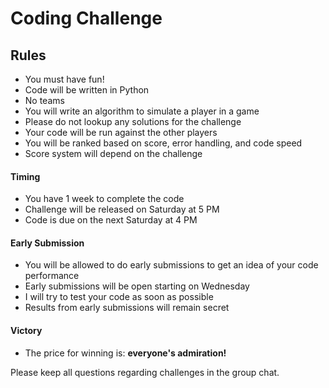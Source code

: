 # Coding Challenge

## Rules

- You must have fun!
- Code will be written in Python
- No teams
- You will write an algorithm to simulate a player in a game
- Please do not lookup any solutions for the challenge
- Your code will be run against the other players
- You will be ranked based on score, error handling, and code speed
- Score system will depend on the challenge

#### Timing

- You have 1 week to complete the code
- Challenge will be released on Saturday at 5 PM
- Code is due on the next Saturday at 4 PM

#### Early Submission

- You will be allowed to do early submissions to get an idea of your code performance
- Early submissions will be open starting on Wednesday
- I will try to test your code as soon as possible
- Results from early submissions will remain secret

#### Victory

- The price for winning is: **everyone's admiration!**


Please keep all questions regarding challenges in the group chat.
